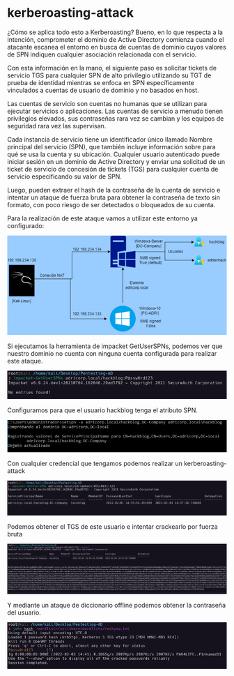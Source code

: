 # kerberoasting-attack

¿Cómo se aplica todo esto a Kerberoasting? Bueno, en lo que respecta a la intención, comprometer el dominio de Active Directory comienza cuando el atacante escanea el entorno en busca de cuentas de dominio cuyos valores de SPN indiquen cualquier asociación relacionada con el servicio.

Con esta información en la mano, el siguiente paso es solicitar tickets de servicio TGS para cualquier SPN de alto privilegio utilizando su TGT de prueba de identidad mientras se enfoca en SPN específicamente vinculados a cuentas de usuario de dominio y no basados en host.

Las cuentas de servicio son cuentas no humanas que se utilizan para ejecutar servicios o aplicaciones. Las cuentas de servicio a menudo tienen privilegios elevados, sus contraseñas rara vez se cambian y los equipos de seguridad rara vez las supervisan.

Cada instancia de servicio tiene un identificador único llamado Nombre principal del servicio (SPN), que también incluye información sobre para qué se usa la cuenta y su ubicación. Cualquier usuario autenticado puede iniciar sesión en un dominio de Active Directory y enviar una solicitud de un ticket de servicio de concesión de tickets (TGS) para cualquier cuenta de servicio especificando su valor de SPN.

Luego, pueden extraer el hash de la contraseña de la cuenta de servicio e intentar un ataque de fuerza bruta para obtener la contraseña de texto sin formato, con poco riesgo de ser detectados o bloqueados de su cuenta.

Para la realización de este ataque vamos a utilizar este entorno ya configurado:

![Untitled Diagram.drawio (19).png](/assets/images/ASPROAST-ATTACK/Untitled_Diagram.drawio_(19).png)

Si ejecutamos la herramienta de impacket GetUserSPNs, podemos ver que nuestro dominio no cuenta con ninguna cuenta configurada para realizar este ataque.

![Untitled](/assets/images/kerberoasting-attack/Untitled%201.png)

Configuramos para que el usuario hackblog tenga el atributo SPN.

![Untitled](/assets/images/kerberoasting-attack/Untitled%202.png)

Con cualquier credencial que tengamos podemos realizar un kerberoasting-attack

![Untitled](/assets/images/kerberoasting-attack/Untitled%203.png)

Podemos obtener el TGS de este usuario e intentar crackearlo por fuerza bruta

![Untitled](/assets/images/kerberoasting-attack/Untitled%204.png)

Y mediante un ataque de diccionario offline podemos obtener la contraseña del usuario.

![Untitled](/assets/images/kerberoasting-attack/Untitled%205.png)
